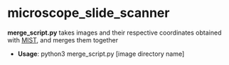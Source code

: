 # microscope_slide_scanner

**merge_script.py** takes images and their respective coordinates obtained with [MIST](https://github.com/usnistgov/MIST), and merges them together
 - **Usage**: python3 merge_script.py [image directory name]
